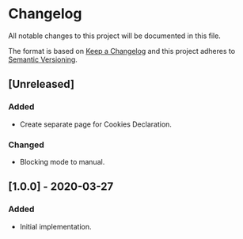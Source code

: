 # Changelog

All notable changes to this project will be documented in this file.

The format is based on [Keep a Changelog](http://keepachangelog.com/en/1.0.0/)
and this project adheres to [Semantic Versioning](http://semver.org/spec/v2.0.0.html).

## [Unreleased]

### Added
- Create separate page for Cookies Declaration.

### Changed
- Blocking mode to manual.

## [1.0.0] - 2020-03-27

### Added

- Initial implementation.
